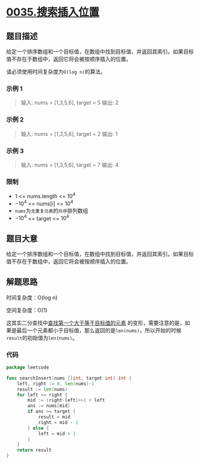 # [0035.搜索插入位置](https://leetcode.cn/problems/search-insert-position/)

## 题目描述

给定一个排序数组和一个目标值，在数组中找到目标值，并返回其索引。如果目标值不存在于数组中，返回它将会被按顺序插入的位置。

请必须使用时间复杂度为`O(log n)`的算法。

### 示例 1

> 输入: nums = [1,3,5,6], target = 5
> 输出: 2

### 示例 2

> 输入: nums = [1,3,5,6], target = 2
> 输出: 1

### 示例 3

> 输入: nums = [1,3,5,6], target = 7
> 输出: 4

### 限制

* 1 <= nums.length <= $10^4$
* $-10^4$ <= nums[i] <= $10^4$
* `nums`为`无重复元素`的`升序`排列数组
* $-10^4$ <= target <= $10^4$

## 题目大意

给定一个排序数组和一个目标值，在数组中找到目标值，并返回其索引。如果目标值不存在于数组中，返回它将会被按顺序插入的位置。

## 解题思路

时间复杂度：O(log n)

空间复杂度：O(1)

这其实二分查找中[查找第一个大于等于目标值的元素](../../notes/Binary-Search.md#查找第一个大于等于目标值的元素)
的变形，需要注意的是，如果是最后一个元素都小于目标值，那么返回的是`len(nums)`，所以开始的时候`result`的初始值为`len(nums)`。

### 代码

```go
package leetcode

func searchInsert(nums []int, target int) int {
	left, right := 0, len(nums)-1
	result := len(nums)
	for left <= right {
		mid := (right-left)>>1 + left
		ans := nums[mid]
		if ans >= target {
			result = mid
			right = mid - 1
		} else {
			left = mid + 1
		}
	}
	return result
}
```
